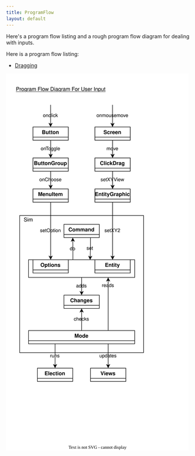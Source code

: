 ```yaml
---
title: ProgramFlow
layout: default
---
```


Here's a program flow listing and a rough program flow diagram for dealing with inputs.

Here is a program flow listing:

* [Dragging](programFlowDrag.md)

![programFlow.drawio.svg](programFlow.drawio.svg)